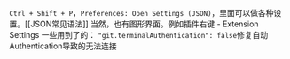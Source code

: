 `Ctrl + Shift + P`，`Preferences: Open Settings (JSON)`，里面可以做各种设置。[[JSON常见语法]]
当然，也有图形界面。例如插件右键 - Extension Settings
一些用到了的：
`"git.terminalAuthentication": false`修复自动Authentication导致的无法连接